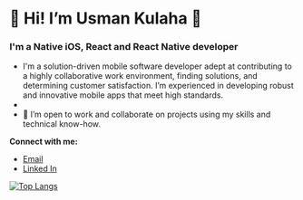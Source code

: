 
<h1 align=”center”>
👋 Hi! I’m Usman Kulaha 👋
</h1>

<h3>
  I'm a Native iOS, React and React Native developer
</h3>

- I'm a solution-driven mobile software developer adept at contributing to a highly collaborative work environment, finding solutions, and determining customer satisfaction. I’m experienced in developing robust and innovative mobile apps that meet high standards.
- 
- 💞️ I’m open to work and collaborate on projects using my skills and technical know-how.

**Connect with me:**
- [Email](kulahausman@gmail.com)
- [Linked In](https://www.linkedin.com/in/usman-mohammed-kulaha/)





<!-- [![Usman's GitHub stats](https://github-readme-stats.vercel.app/api?username=UK818&count_private=true&theme=merko)](https://github.com/UK818/github-readme-stats) -->

[![Top Langs](https://github-readme-stats.vercel.app/api/top-langs/?username=UK818&layout=compact&count_private=true)](https://github.com/UK818/github-readme-stats)
<!---
UK818/UK818 is a ✨ special ✨ repository because its `README.md` (this file) appears on your GitHub profile.
You can click the Preview link to take a look at your changes.
--->
